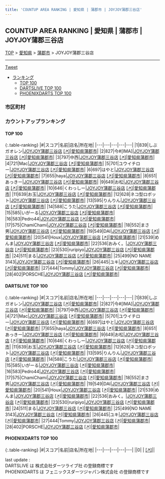 ```yaml
---
title: 'COUNTUP AREA RANKING | 愛知県 | 蒲郡市 | JOYJOY蒲郡三谷店'
---
```

## COUNTUP AREA RANKING | 愛知県 | 蒲郡市 | JOYJOY蒲郡三谷店

[TOP](/darts/rank/) > [愛知県](/darts/rank/愛知県/) > [蒲郡市](/darts/rank/愛知県/蒲郡市/) > JOYJOY蒲郡三谷店

___

<a href="https://twitter.com/share?ref_src=twsrc%5Etfw" data-text="COUNTUP AREA RANKING | 愛知県蒲郡市JOYJOY蒲郡三谷店" class="twitter-share-button" data-hashtags="DARTSLIVE,PHOENIXDARTS,darts,ダーツ" data-show-count="false">Tweet</a>

* [ランキング](#カウントアップランキング)
    * [TOP 100](#top-100)
    * [DARTSLIVE TOP 100](#dartslive-top-100)
    * [PHOENIXDARTS TOP 100](#phoenixdarts-top-100)

### 市区町村

<ul>

</ul>

### カウントアップランキング

#### TOP 100



{:.table-ranking}
|#|スコア|名前|店名|所在地|
|---|---|---|---|---|
|1|839|<span class="rank-name-dl">しぶガオレン</span>|<a href="/darts/rank/shops/c4c6cdab0f10ce50790ab824ce8730e5.html">JOYJOY蒲郡三谷店</a> <a href="https://search.dartslive.com/jp/shop/c4c6cdab0f10ce50790ab824ce8730e5">[↗]</a>|<a href="/darts/rank/愛知県/蒲郡市">愛知県蒲郡市</a>|
|2|827|<span class="rank-name-dl">今#[IMA]</span>|<a href="/darts/rank/shops/c4c6cdab0f10ce50790ab824ce8730e5.html">JOYJOY蒲郡三谷店</a> <a href="https://search.dartslive.com/jp/shop/c4c6cdab0f10ce50790ab824ce8730e5">[↗]</a>|<a href="/darts/rank/愛知県/蒲郡市">愛知県蒲郡市</a>|
|3|797|<span class="rank-name-dl">中西</span>|<a href="/darts/rank/shops/c4c6cdab0f10ce50790ab824ce8730e5.html">JOYJOY蒲郡三谷店</a> <a href="https://search.dartslive.com/jp/shop/c4c6cdab0f10ce50790ab824ce8730e5">[↗]</a>|<a href="/darts/rank/愛知県/蒲郡市">愛知県蒲郡市</a>|
|4|721|<span class="rank-name-dl">Mac</span>|<a href="/darts/rank/shops/c4c6cdab0f10ce50790ab824ce8730e5.html">JOYJOY蒲郡三谷店</a> <a href="https://search.dartslive.com/jp/shop/c4c6cdab0f10ce50790ab824ce8730e5">[↗]</a>|<a href="/darts/rank/愛知県/蒲郡市">愛知県蒲郡市</a>|
|5|701|<span class="rank-name-dl">ユウイチロー</span>|<a href="/darts/rank/shops/c4c6cdab0f10ce50790ab824ce8730e5.html">JOYJOY蒲郡三谷店</a> <a href="https://search.dartslive.com/jp/shop/c4c6cdab0f10ce50790ab824ce8730e5">[↗]</a>|<a href="/darts/rank/愛知県/蒲郡市">愛知県蒲郡市</a>|
|6|697|<span class="rank-name-dl">はやと</span>|<a href="/darts/rank/shops/c4c6cdab0f10ce50790ab824ce8730e5.html">JOYJOY蒲郡三谷店</a> <a href="https://search.dartslive.com/jp/shop/c4c6cdab0f10ce50790ab824ce8730e5">[↗]</a>|<a href="/darts/rank/愛知県/蒲郡市">愛知県蒲郡市</a>|
|7|655|<span class="rank-name-dl">haya</span>|<a href="/darts/rank/shops/c4c6cdab0f10ce50790ab824ce8730e5.html">JOYJOY蒲郡三谷店</a> <a href="https://search.dartslive.com/jp/shop/c4c6cdab0f10ce50790ab824ce8730e5">[↗]</a>|<a href="/darts/rank/愛知県/蒲郡市">愛知県蒲郡市</a>|
|8|651|<span class="rank-name-dl">あっきー</span>|<a href="/darts/rank/shops/c4c6cdab0f10ce50790ab824ce8730e5.html">JOYJOY蒲郡三谷店</a> <a href="https://search.dartslive.com/jp/shop/c4c6cdab0f10ce50790ab824ce8730e5">[↗]</a>|<a href="/darts/rank/愛知県/蒲郡市">愛知県蒲郡市</a>|
|9|649|<span class="rank-name-dl">お松</span>|<a href="/darts/rank/shops/c4c6cdab0f10ce50790ab824ce8730e5.html">JOYJOY蒲郡三谷店</a> <a href="https://search.dartslive.com/jp/shop/c4c6cdab0f10ce50790ab824ce8730e5">[↗]</a>|<a href="/darts/rank/愛知県/蒲郡市">愛知県蒲郡市</a>|
|10|646|<span class="rank-name-dl">くわっしー</span>|<a href="/darts/rank/shops/c4c6cdab0f10ce50790ab824ce8730e5.html">JOYJOY蒲郡三谷店</a> <a href="https://search.dartslive.com/jp/shop/c4c6cdab0f10ce50790ab824ce8730e5">[↗]</a>|<a href="/darts/rank/愛知県/蒲郡市">愛知県蒲郡市</a>|
|11|639|<span class="rank-name-dl">お玉</span>|<a href="/darts/rank/shops/c4c6cdab0f10ce50790ab824ce8730e5.html">JOYJOY蒲郡三谷店</a> <a href="https://search.dartslive.com/jp/shop/c4c6cdab0f10ce50790ab824ce8730e5">[↗]</a>|<a href="/darts/rank/愛知県/蒲郡市">愛知県蒲郡市</a>|
|12|628|<span class="rank-name-dl">ネコ型ロボット</span>|<a href="/darts/rank/shops/c4c6cdab0f10ce50790ab824ce8730e5.html">JOYJOY蒲郡三谷店</a> <a href="https://search.dartslive.com/jp/shop/c4c6cdab0f10ce50790ab824ce8730e5">[↗]</a>|<a href="/darts/rank/愛知県/蒲郡市">愛知県蒲郡市</a>|
|13|595|<span class="rank-name-dl">りんりん</span>|<a href="/darts/rank/shops/c4c6cdab0f10ce50790ab824ce8730e5.html">JOYJOY蒲郡三谷店</a> <a href="https://search.dartslive.com/jp/shop/c4c6cdab0f10ce50790ab824ce8730e5">[↗]</a>|<a href="/darts/rank/愛知県/蒲郡市">愛知県蒲郡市</a>|
|14|588|<span class="rank-name-dl">こうた</span>|<a href="/darts/rank/shops/c4c6cdab0f10ce50790ab824ce8730e5.html">JOYJOY蒲郡三谷店</a> <a href="https://search.dartslive.com/jp/shop/c4c6cdab0f10ce50790ab824ce8730e5">[↗]</a>|<a href="/darts/rank/愛知県/蒲郡市">愛知県蒲郡市</a>|
|15|585|<span class="rank-name-dl">いがーる</span>|<a href="/darts/rank/shops/c4c6cdab0f10ce50790ab824ce8730e5.html">JOYJOY蒲郡三谷店</a> <a href="https://search.dartslive.com/jp/shop/c4c6cdab0f10ce50790ab824ce8730e5">[↗]</a>|<a href="/darts/rank/愛知県/蒲郡市">愛知県蒲郡市</a>|
|16|583|<span class="rank-name-dl">Pedro44</span>|<a href="/darts/rank/shops/c4c6cdab0f10ce50790ab824ce8730e5.html">JOYJOY蒲郡三谷店</a> <a href="https://search.dartslive.com/jp/shop/c4c6cdab0f10ce50790ab824ce8730e5">[↗]</a>|<a href="/darts/rank/愛知県/蒲郡市">愛知県蒲郡市</a>|
|17|575|<span class="rank-name-dl">ChamiChami</span>|<a href="/darts/rank/shops/c4c6cdab0f10ce50790ab824ce8730e5.html">JOYJOY蒲郡三谷店</a> <a href="https://search.dartslive.com/jp/shop/c4c6cdab0f10ce50790ab824ce8730e5">[↗]</a>|<a href="/darts/rank/愛知県/蒲郡市">愛知県蒲郡市</a>|
|18|552|<span class="rank-name-dl">まさ男</span>|<a href="/darts/rank/shops/c4c6cdab0f10ce50790ab824ce8730e5.html">JOYJOY蒲郡三谷店</a> <a href="https://search.dartslive.com/jp/shop/c4c6cdab0f10ce50790ab824ce8730e5">[↗]</a>|<a href="/darts/rank/愛知県/蒲郡市">愛知県蒲郡市</a>|
|19|549|<span class="rank-name-dl">DAI</span>|<a href="/darts/rank/shops/c4c6cdab0f10ce50790ab824ce8730e5.html">JOYJOY蒲郡三谷店</a> <a href="https://search.dartslive.com/jp/shop/c4c6cdab0f10ce50790ab824ce8730e5">[↗]</a>|<a href="/darts/rank/愛知県/蒲郡市">愛知県蒲郡市</a>|
|20|541|<span class="rank-name-dl">Houx</span>|<a href="/darts/rank/shops/c4c6cdab0f10ce50790ab824ce8730e5.html">JOYJOY蒲郡三谷店</a> <a href="https://search.dartslive.com/jp/shop/c4c6cdab0f10ce50790ab824ce8730e5">[↗]</a>|<a href="/darts/rank/愛知県/蒲郡市">愛知県蒲郡市</a>|
|21|539|<span class="rank-name-dl">めんま</span>|<a href="/darts/rank/shops/c4c6cdab0f10ce50790ab824ce8730e5.html">JOYJOY蒲郡三谷店</a> <a href="https://search.dartslive.com/jp/shop/c4c6cdab0f10ce50790ab824ce8730e5">[↗]</a>|<a href="/darts/rank/愛知県/蒲郡市">愛知県蒲郡市</a>|
|22|536|<span class="rank-name-dl">おみく。</span>|<a href="/darts/rank/shops/c4c6cdab0f10ce50790ab824ce8730e5.html">JOYJOY蒲郡三谷店</a> <a href="https://search.dartslive.com/jp/shop/c4c6cdab0f10ce50790ab824ce8730e5">[↗]</a>|<a href="/darts/rank/愛知県/蒲郡市">愛知県蒲郡市</a>|
|23|530|<span class="rank-name-dl">ruripiyo</span>|<a href="/darts/rank/shops/c4c6cdab0f10ce50790ab824ce8730e5.html">JOYJOY蒲郡三谷店</a> <a href="https://search.dartslive.com/jp/shop/c4c6cdab0f10ce50790ab824ce8730e5">[↗]</a>|<a href="/darts/rank/愛知県/蒲郡市">愛知県蒲郡市</a>|
|24|511|<span class="rank-name-dl">まる</span>|<a href="/darts/rank/shops/c4c6cdab0f10ce50790ab824ce8730e5.html">JOYJOY蒲郡三谷店</a> <a href="https://search.dartslive.com/jp/shop/c4c6cdab0f10ce50790ab824ce8730e5">[↗]</a>|<a href="/darts/rank/愛知県/蒲郡市">愛知県蒲郡市</a>|
|25|499|<span class="rank-name-dl">NO NAME 3143</span>|<a href="/darts/rank/shops/c4c6cdab0f10ce50790ab824ce8730e5.html">JOYJOY蒲郡三谷店</a> <a href="https://search.dartslive.com/jp/shop/c4c6cdab0f10ce50790ab824ce8730e5">[↗]</a>|<a href="/darts/rank/愛知県/蒲郡市">愛知県蒲郡市</a>|
|26|445|<span class="rank-name-dl">ユキ</span>|<a href="/darts/rank/shops/c4c6cdab0f10ce50790ab824ce8730e5.html">JOYJOY蒲郡三谷店</a> <a href="https://search.dartslive.com/jp/shop/c4c6cdab0f10ce50790ab824ce8730e5">[↗]</a>|<a href="/darts/rank/愛知県/蒲郡市">愛知県蒲郡市</a>|
|27|444|<span class="rank-name-dl">Tommy</span>|<a href="/darts/rank/shops/c4c6cdab0f10ce50790ab824ce8730e5.html">JOYJOY蒲郡三谷店</a> <a href="https://search.dartslive.com/jp/shop/c4c6cdab0f10ce50790ab824ce8730e5">[↗]</a>|<a href="/darts/rank/愛知県/蒲郡市">愛知県蒲郡市</a>|
|28|402|<span class="rank-name-dl">PORSCHE</span>|<a href="/darts/rank/shops/c4c6cdab0f10ce50790ab824ce8730e5.html">JOYJOY蒲郡三谷店</a> <a href="https://search.dartslive.com/jp/shop/c4c6cdab0f10ce50790ab824ce8730e5">[↗]</a>|<a href="/darts/rank/愛知県/蒲郡市">愛知県蒲郡市</a>|


#### DARTSLIVE TOP 100



{:.table-ranking}
|#|スコア|名前|店名|所在地|
|---|---|---|---|---|
|1|839|<span class="rank-name-dl">しぶガオレン</span>|<a href="/darts/rank/shops/c4c6cdab0f10ce50790ab824ce8730e5.html">JOYJOY蒲郡三谷店</a> <a href="https://search.dartslive.com/jp/shop/c4c6cdab0f10ce50790ab824ce8730e5">[↗]</a>|<a href="/darts/rank/愛知県/蒲郡市">愛知県蒲郡市</a>|
|2|827|<span class="rank-name-dl">今#[IMA]</span>|<a href="/darts/rank/shops/c4c6cdab0f10ce50790ab824ce8730e5.html">JOYJOY蒲郡三谷店</a> <a href="https://search.dartslive.com/jp/shop/c4c6cdab0f10ce50790ab824ce8730e5">[↗]</a>|<a href="/darts/rank/愛知県/蒲郡市">愛知県蒲郡市</a>|
|3|797|<span class="rank-name-dl">中西</span>|<a href="/darts/rank/shops/c4c6cdab0f10ce50790ab824ce8730e5.html">JOYJOY蒲郡三谷店</a> <a href="https://search.dartslive.com/jp/shop/c4c6cdab0f10ce50790ab824ce8730e5">[↗]</a>|<a href="/darts/rank/愛知県/蒲郡市">愛知県蒲郡市</a>|
|4|721|<span class="rank-name-dl">Mac</span>|<a href="/darts/rank/shops/c4c6cdab0f10ce50790ab824ce8730e5.html">JOYJOY蒲郡三谷店</a> <a href="https://search.dartslive.com/jp/shop/c4c6cdab0f10ce50790ab824ce8730e5">[↗]</a>|<a href="/darts/rank/愛知県/蒲郡市">愛知県蒲郡市</a>|
|5|701|<span class="rank-name-dl">ユウイチロー</span>|<a href="/darts/rank/shops/c4c6cdab0f10ce50790ab824ce8730e5.html">JOYJOY蒲郡三谷店</a> <a href="https://search.dartslive.com/jp/shop/c4c6cdab0f10ce50790ab824ce8730e5">[↗]</a>|<a href="/darts/rank/愛知県/蒲郡市">愛知県蒲郡市</a>|
|6|697|<span class="rank-name-dl">はやと</span>|<a href="/darts/rank/shops/c4c6cdab0f10ce50790ab824ce8730e5.html">JOYJOY蒲郡三谷店</a> <a href="https://search.dartslive.com/jp/shop/c4c6cdab0f10ce50790ab824ce8730e5">[↗]</a>|<a href="/darts/rank/愛知県/蒲郡市">愛知県蒲郡市</a>|
|7|655|<span class="rank-name-dl">haya</span>|<a href="/darts/rank/shops/c4c6cdab0f10ce50790ab824ce8730e5.html">JOYJOY蒲郡三谷店</a> <a href="https://search.dartslive.com/jp/shop/c4c6cdab0f10ce50790ab824ce8730e5">[↗]</a>|<a href="/darts/rank/愛知県/蒲郡市">愛知県蒲郡市</a>|
|8|651|<span class="rank-name-dl">あっきー</span>|<a href="/darts/rank/shops/c4c6cdab0f10ce50790ab824ce8730e5.html">JOYJOY蒲郡三谷店</a> <a href="https://search.dartslive.com/jp/shop/c4c6cdab0f10ce50790ab824ce8730e5">[↗]</a>|<a href="/darts/rank/愛知県/蒲郡市">愛知県蒲郡市</a>|
|9|649|<span class="rank-name-dl">お松</span>|<a href="/darts/rank/shops/c4c6cdab0f10ce50790ab824ce8730e5.html">JOYJOY蒲郡三谷店</a> <a href="https://search.dartslive.com/jp/shop/c4c6cdab0f10ce50790ab824ce8730e5">[↗]</a>|<a href="/darts/rank/愛知県/蒲郡市">愛知県蒲郡市</a>|
|10|646|<span class="rank-name-dl">くわっしー</span>|<a href="/darts/rank/shops/c4c6cdab0f10ce50790ab824ce8730e5.html">JOYJOY蒲郡三谷店</a> <a href="https://search.dartslive.com/jp/shop/c4c6cdab0f10ce50790ab824ce8730e5">[↗]</a>|<a href="/darts/rank/愛知県/蒲郡市">愛知県蒲郡市</a>|
|11|639|<span class="rank-name-dl">お玉</span>|<a href="/darts/rank/shops/c4c6cdab0f10ce50790ab824ce8730e5.html">JOYJOY蒲郡三谷店</a> <a href="https://search.dartslive.com/jp/shop/c4c6cdab0f10ce50790ab824ce8730e5">[↗]</a>|<a href="/darts/rank/愛知県/蒲郡市">愛知県蒲郡市</a>|
|12|628|<span class="rank-name-dl">ネコ型ロボット</span>|<a href="/darts/rank/shops/c4c6cdab0f10ce50790ab824ce8730e5.html">JOYJOY蒲郡三谷店</a> <a href="https://search.dartslive.com/jp/shop/c4c6cdab0f10ce50790ab824ce8730e5">[↗]</a>|<a href="/darts/rank/愛知県/蒲郡市">愛知県蒲郡市</a>|
|13|595|<span class="rank-name-dl">りんりん</span>|<a href="/darts/rank/shops/c4c6cdab0f10ce50790ab824ce8730e5.html">JOYJOY蒲郡三谷店</a> <a href="https://search.dartslive.com/jp/shop/c4c6cdab0f10ce50790ab824ce8730e5">[↗]</a>|<a href="/darts/rank/愛知県/蒲郡市">愛知県蒲郡市</a>|
|14|588|<span class="rank-name-dl">こうた</span>|<a href="/darts/rank/shops/c4c6cdab0f10ce50790ab824ce8730e5.html">JOYJOY蒲郡三谷店</a> <a href="https://search.dartslive.com/jp/shop/c4c6cdab0f10ce50790ab824ce8730e5">[↗]</a>|<a href="/darts/rank/愛知県/蒲郡市">愛知県蒲郡市</a>|
|15|585|<span class="rank-name-dl">いがーる</span>|<a href="/darts/rank/shops/c4c6cdab0f10ce50790ab824ce8730e5.html">JOYJOY蒲郡三谷店</a> <a href="https://search.dartslive.com/jp/shop/c4c6cdab0f10ce50790ab824ce8730e5">[↗]</a>|<a href="/darts/rank/愛知県/蒲郡市">愛知県蒲郡市</a>|
|16|583|<span class="rank-name-dl">Pedro44</span>|<a href="/darts/rank/shops/c4c6cdab0f10ce50790ab824ce8730e5.html">JOYJOY蒲郡三谷店</a> <a href="https://search.dartslive.com/jp/shop/c4c6cdab0f10ce50790ab824ce8730e5">[↗]</a>|<a href="/darts/rank/愛知県/蒲郡市">愛知県蒲郡市</a>|
|17|575|<span class="rank-name-dl">ChamiChami</span>|<a href="/darts/rank/shops/c4c6cdab0f10ce50790ab824ce8730e5.html">JOYJOY蒲郡三谷店</a> <a href="https://search.dartslive.com/jp/shop/c4c6cdab0f10ce50790ab824ce8730e5">[↗]</a>|<a href="/darts/rank/愛知県/蒲郡市">愛知県蒲郡市</a>|
|18|552|<span class="rank-name-dl">まさ男</span>|<a href="/darts/rank/shops/c4c6cdab0f10ce50790ab824ce8730e5.html">JOYJOY蒲郡三谷店</a> <a href="https://search.dartslive.com/jp/shop/c4c6cdab0f10ce50790ab824ce8730e5">[↗]</a>|<a href="/darts/rank/愛知県/蒲郡市">愛知県蒲郡市</a>|
|19|549|<span class="rank-name-dl">DAI</span>|<a href="/darts/rank/shops/c4c6cdab0f10ce50790ab824ce8730e5.html">JOYJOY蒲郡三谷店</a> <a href="https://search.dartslive.com/jp/shop/c4c6cdab0f10ce50790ab824ce8730e5">[↗]</a>|<a href="/darts/rank/愛知県/蒲郡市">愛知県蒲郡市</a>|
|20|541|<span class="rank-name-dl">Houx</span>|<a href="/darts/rank/shops/c4c6cdab0f10ce50790ab824ce8730e5.html">JOYJOY蒲郡三谷店</a> <a href="https://search.dartslive.com/jp/shop/c4c6cdab0f10ce50790ab824ce8730e5">[↗]</a>|<a href="/darts/rank/愛知県/蒲郡市">愛知県蒲郡市</a>|
|21|539|<span class="rank-name-dl">めんま</span>|<a href="/darts/rank/shops/c4c6cdab0f10ce50790ab824ce8730e5.html">JOYJOY蒲郡三谷店</a> <a href="https://search.dartslive.com/jp/shop/c4c6cdab0f10ce50790ab824ce8730e5">[↗]</a>|<a href="/darts/rank/愛知県/蒲郡市">愛知県蒲郡市</a>|
|22|536|<span class="rank-name-dl">おみく。</span>|<a href="/darts/rank/shops/c4c6cdab0f10ce50790ab824ce8730e5.html">JOYJOY蒲郡三谷店</a> <a href="https://search.dartslive.com/jp/shop/c4c6cdab0f10ce50790ab824ce8730e5">[↗]</a>|<a href="/darts/rank/愛知県/蒲郡市">愛知県蒲郡市</a>|
|23|530|<span class="rank-name-dl">ruripiyo</span>|<a href="/darts/rank/shops/c4c6cdab0f10ce50790ab824ce8730e5.html">JOYJOY蒲郡三谷店</a> <a href="https://search.dartslive.com/jp/shop/c4c6cdab0f10ce50790ab824ce8730e5">[↗]</a>|<a href="/darts/rank/愛知県/蒲郡市">愛知県蒲郡市</a>|
|24|511|<span class="rank-name-dl">まる</span>|<a href="/darts/rank/shops/c4c6cdab0f10ce50790ab824ce8730e5.html">JOYJOY蒲郡三谷店</a> <a href="https://search.dartslive.com/jp/shop/c4c6cdab0f10ce50790ab824ce8730e5">[↗]</a>|<a href="/darts/rank/愛知県/蒲郡市">愛知県蒲郡市</a>|
|25|499|<span class="rank-name-dl">NO NAME 3143</span>|<a href="/darts/rank/shops/c4c6cdab0f10ce50790ab824ce8730e5.html">JOYJOY蒲郡三谷店</a> <a href="https://search.dartslive.com/jp/shop/c4c6cdab0f10ce50790ab824ce8730e5">[↗]</a>|<a href="/darts/rank/愛知県/蒲郡市">愛知県蒲郡市</a>|
|26|445|<span class="rank-name-dl">ユキ</span>|<a href="/darts/rank/shops/c4c6cdab0f10ce50790ab824ce8730e5.html">JOYJOY蒲郡三谷店</a> <a href="https://search.dartslive.com/jp/shop/c4c6cdab0f10ce50790ab824ce8730e5">[↗]</a>|<a href="/darts/rank/愛知県/蒲郡市">愛知県蒲郡市</a>|
|27|444|<span class="rank-name-dl">Tommy</span>|<a href="/darts/rank/shops/c4c6cdab0f10ce50790ab824ce8730e5.html">JOYJOY蒲郡三谷店</a> <a href="https://search.dartslive.com/jp/shop/c4c6cdab0f10ce50790ab824ce8730e5">[↗]</a>|<a href="/darts/rank/愛知県/蒲郡市">愛知県蒲郡市</a>|
|28|402|<span class="rank-name-dl">PORSCHE</span>|<a href="/darts/rank/shops/c4c6cdab0f10ce50790ab824ce8730e5.html">JOYJOY蒲郡三谷店</a> <a href="https://search.dartslive.com/jp/shop/c4c6cdab0f10ce50790ab824ce8730e5">[↗]</a>|<a href="/darts/rank/愛知県/蒲郡市">愛知県蒲郡市</a>|


#### PHOENIXDARTS TOP 100



{:.table-ranking}
|#|スコア|名前|店名|所在地|
|---|---|---|---|---|
||0|<span class="rank-name-dl"> </span>|<a href="/darts/rank/shops/.html"></a> <a href="">[↗]</a>|<a href="/darts/rank//"></a>|


<div class="footer border-top border-gray-light mt-5 pt-3 text-right text-gray">
    last update : <span style="font-weight: italic" id="foot_last_modified"></span><br />
    DARTSLIVE は 株式会社ダーツライブ社 の登録商標です<br />
    PHOENIXDARTS は フェニックスダーツジャパン株式会社 の登録商標です<br />
</div>

<script src="https://cdnjs.cloudflare.com/ajax/libs/jquery.tablesorter/2.31.3/js/jquery.tablesorter.min.js" integrity="sha512-qzgd5cYSZcosqpzpn7zF2ZId8f/8CHmFKZ8j7mU4OUXTNRd5g+ZHBPsgKEwoqxCtdQvExE5LprwwPAgoicguNg==" crossorigin="anonymous" referrerpolicy="no-referrer"></script>
<link rel="stylesheet" href="https://cdnjs.cloudflare.com/ajax/libs/jquery.tablesorter/2.31.3/css/theme.default.min.css" integrity="sha512-wghhOJkjQX0Lh3NSWvNKeZ0ZpNn+SPVXX1Qyc9OCaogADktxrBiBdKGDoqVUOyhStvMBmJQ8ZdMHiR3wuEq8+w==" crossorigin="anonymous" referrerpolicy="no-referrer" />
<script>
$(function() {
    $(".table-ranking").tablesorter({sortList:[[0, 0]]});
    $("#foot_last_modified").text(formatDate(new Date(document.lastModified), 'yyyy-MM-dd HH:mm:ss'));
});
</script>

<script async src="https://platform.twitter.com/widgets.js" charset="utf-8"></script>